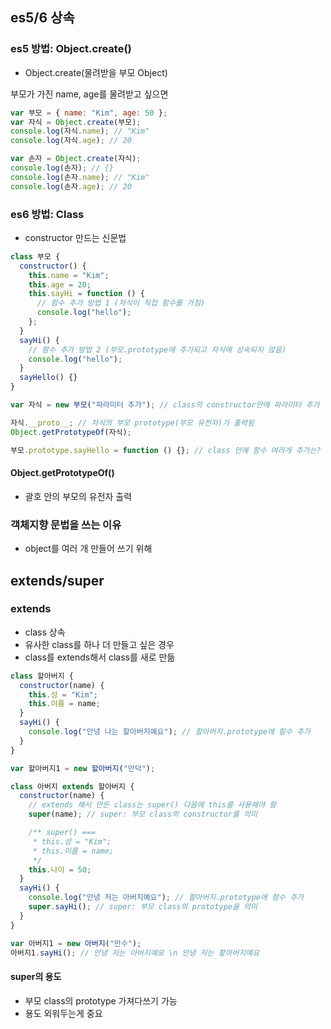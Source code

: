 ## es5/6 상속

### es5 방법: Object.create()

- Object.create(물려받을 부모 Object)

부모가 가진 name, age를 물려받고 싶으면

```javascript
var 부모 = { name: "Kim", age: 50 };
var 자식 = Object.create(부모);
console.log(자식.name); // "Kim"
console.log(자식.age); // 20

var 손자 = Object.create(자식);
console.log(손자); // {}
console.log(손자.name); // "Kim"
console.log(손자.age); // 20
```

### es6 방법: Class

- constructor 만드는 신문법

```javascript
class 부모 {
  constructor() {
    this.name = "Kim";
    this.age = 20;
    this.sayHi = function () {
      // 함수 추가 방법 1 (자식이 직접 함수를 가짐)
      console.log("hello");
    };
  }
  sayHi() {
    // 함수 추가 방법 2 (부모.prototype에 추가되고 자식에 상속되지 않음)
    console.log("hello");
  }
  sayHello() {}
}

var 자식 = new 부모("파라미터 추가"); // class의 constructor안에 파라미터 추가

자식.__proto__; // 자식의 부모 prototype(부모 유전자)가 출력됨
Object.getPrototypeOf(자식);

부모.prototype.sayHello = function () {}; // class 안에 함수 여러개 추가는?
```

#### Object.getPrototypeOf()

- 괄호 안의 부모의 유전자 출력

### 객체지향 문법을 쓰는 이유

- object를 여러 개 만들어 쓰기 위해

## extends/super

### extends

- class 상속
- 유사한 class를 하나 더 만들고 싶은 경우
- class를 extends해서 class를 새로 만듦

```javascript
class 할아버지 {
  constructor(name) {
    this.성 = "Kim";
    this.이름 = name;
  }
  sayHi() {
    console.log("안녕 나는 할아버지예요"); // 할아버지.prototype에 함수 추가
  }
}

var 할아버지1 = new 할아버지("만덕");

class 아버지 extends 할아버지 {
  constructor(name) {
    // extends 해서 만든 class는 super() 다음에 this를 사용해야 함
    super(name); // super: 부모 class의 constructor를 의미

    /** super() ===
     * this.성 = "Kim";
     * this.이름 = name;
     */
    this.나이 = 50;
  }
  sayHi() {
    console.log("안녕 저는 아버지예요"); // 할아버지.prototype에 함수 추가
    super.sayHi(); // super: 부모 class의 prototype을 의미
  }
}

var 아버지1 = new 아버지("만수");
아버지1.sayHi(); // 안녕 저는 아버지예요 \n 안녕 저는 할아버지예요
```

#### super의 용도

- 부모 class의 prototype 가져다쓰기 가능
- 용도 외워두는게 중요
